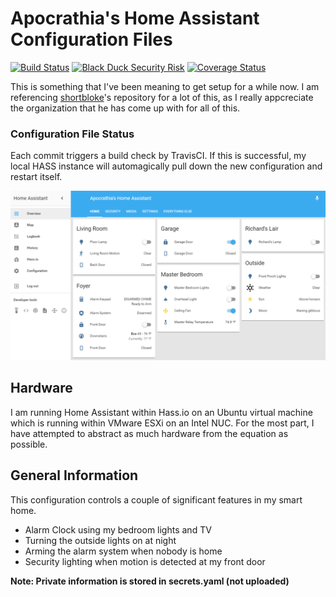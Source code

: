 # Apocrathia's Home Assistant Configuration Files 
[![Build Status](https://travis-ci.org/Apocrathia/home-assistant-config.svg?branch=master)](https://travis-ci.org/Apocrathia/home-assistant-config)
[![Black Duck Security Risk](https://copilot.blackducksoftware.com/github/repos/Apocrathia/home-assistant-config/branches/master/badge-risk.svg)](https://copilot.blackducksoftware.com/github/repos/Apocrathia/home-assistant-config/branches/master)
[![Coverage Status](https://coveralls.io/repos/github/Apocrathia/home-assistant-config/badge.svg?branch=master)](https://coveralls.io/github/Apocrathia/home-assistant-config?branch=master)

This is something that I've been meaning to get setup for a while now.
I am referencing 
[shortbloke](https://github.com/shortbloke/home_assistant_config)'s 
repository for a lot of this, as I really appcreciate the organization that 
he has come up with for all of this.

### Configuration File Status 
Each commit triggers a build check by TravisCI. If this is successful, 
my local HASS instance will automagically pull down the new configuration 
and restart itself.

![My Home Assistant Default View](images/default_view.png)

## Hardware
I am running Home Assistant within Hass.io on an Ubuntu virtual machine 
which is running within VMware ESXi on an Intel NUC. For the most part, 
I have attempted to abstract as much hardware from the equation as possible.

## General Information
This configuration controls a couple of significant features in my smart home.
* Alarm Clock using my bedroom lights and TV
* Turning the outside lights on at night
* Arming the alarm system when nobody is home
* Security lighting when motion is detected at my front door

**Note: Private information is stored in secrets.yaml (not uploaded)**
